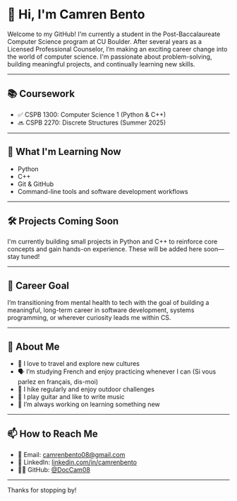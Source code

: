 # 👋 Hi, I'm Camren Bento

Welcome to my GitHub! I'm currently a student in the Post-Baccalaureate Computer Science program at CU Boulder. After several years as a Licensed Professional Counselor, I’m making an exciting career change into the world of computer science. I'm passionate about problem-solving, building meaningful projects, and continually learning new skills.

---

## 📚 Coursework

- ✅ CSPB 1300: Computer Science 1 (Python & C++)  
- 🔜 CSPB 2270: Discrete Structures (Summer 2025)

---

## 🚀 What I'm Learning Now

- Python  
- C++  
- Git & GitHub  
- Command-line tools and software development workflows

---

## 🛠️ Projects Coming Soon

I'm currently building small projects in Python and C++ to reinforce core concepts and gain hands-on experience. These will be added here soon—stay tuned!

---

## 🎯 Career Goal

I’m transitioning from mental health to tech with the goal of building a meaningful, long-term career in software development, systems programming, or wherever curiosity leads me within CS.

---

## 🎸 About Me

- 🧳 I love to travel and explore new cultures  
- 🗣️ I’m studying French and enjoy practicing whenever I can (Si vous parlez en français, dis-moi)
- 🥾 I hike regularly and enjoy outdoor challenges  
- 🎸 I play guitar and like to write music  
- 🔧 I’m always working on learning something new  

---

## 📫 How to Reach Me

- 📧 Email: camrenbento08@gmail.com  
- 💼 LinkedIn: [linkedin.com/in/camrenbento](https://www.linkedin.com/in/camrenbento/)  
- 🧑‍💻 GitHub: [@DocCam08](https://github.com/DocCam08/DocCam08)

---

Thanks for stopping by!

